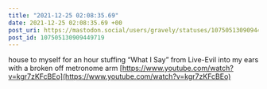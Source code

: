 ```yaml
---
title: "2021-12-25 02:08:35.69"
date: 2021-12-25 02:08:35.69 +00
post_uri: https://mastodon.social/users/gravely/statuses/107505130909449719
post_id: 107505130909449719
---
```

house to myself for an hour stuffing “What I Say” from Live-Evil into my ears with a broken off metronome arm [https://www.youtube.com/watch?v=kgr7zKFcBEo](https://www.youtube.com/watch?v=kgr7zKFcBEo)


